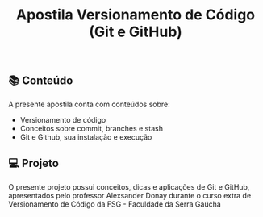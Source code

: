 <h1 align="center"> Apostila Versionamento de Código (Git e GitHub) </h1>

<br>

## 📚 Conteúdo

A presente apostila conta com conteúdos sobre:

- Versionamento de código
- Conceitos sobre commit, branches e stash
- Git e Github, sua instalação e execução

## 💻 Projeto

O presente projeto possui conceitos, dicas e aplicações de Git e GitHub, apresentados pelo professor Alexsander Donay durante o curso extra de Versionamento de Código da FSG - Faculdade da Serra Gaúcha 
